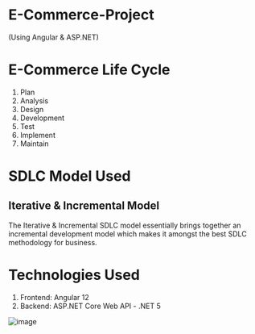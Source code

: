 # E-Commerce-Project
(Using Angular &amp; ASP.NET)

# E-Commerce Life Cycle

1. Plan
2. Analysis
3. Design
4. Development
5. Test
6. Implement
7. Maintain

# SDLC Model Used

## Iterative & Incremental Model

The Iterative & Incremental SDLC model essentially brings together an incremental development model which makes it amongst the best SDLC methodology for business.

# Technologies Used

1. Frontend: Angular 12
2. Backend: ASP.NET Core Web API - .NET 5

![image](https://user-images.githubusercontent.com/31335553/160286240-b944fda1-3d8b-4be8-8f50-f8cd66f365f4.png)

